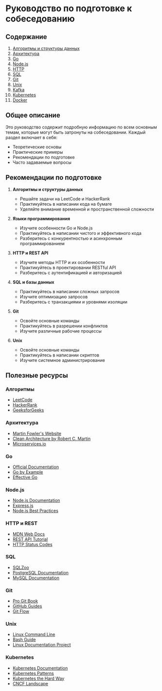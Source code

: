  # Руководство по подготовке к собеседованию

## Содержание
1. [Алгоритмы и структуры данных](./algorithms/README.md)
2. [Архитектура](./architecture/README.md)
3. [Go](./go/README.md)
4. [Node.js](./nodejs/README.md)
5. [HTTP](./http/README.md)
6. [SQL](./sql/README.md)
7. [Git](./git/README.md)
8. [Unix](./unix/README.md)
9. [Kafka](./kafka/README.md)
10. [Kubernetes](./kubernetes/README.md)
11. [Docker](./docker/README.md)

## Общее описание

Это руководство содержит подробную информацию по всем основным темам, которые могут быть затронуты на собеседовании. Каждый раздел включает в себя:

- Теоретические основы
- Практические примеры
- Рекомендации по подготовке
- Часто задаваемые вопросы

## Рекомендации по подготовке

1. **Алгоритмы и структуры данных**
   - Решайте задачи на LeetCode и HackerRank
   - Практикуйтесь в написании кода на бумаге
   - Уделяйте внимание временной и пространственной сложности

2. **Языки программирования**
   - Изучите особенности Go и Node.js
   - Практикуйтесь в написании чистого и эффективного кода
   - Разберитесь с конкурентностью и асинхронным программированием

3. **HTTP и REST API**
   - Изучите методы HTTP и их особенности
   - Практикуйтесь в проектировании RESTful API
   - Разберитесь с аутентификацией и авторизацией

4. **SQL и базы данных**
   - Практикуйтесь в написании сложных запросов
   - Изучите оптимизацию запросов
   - Разберитесь с транзакциями и уровнями изоляции

5. **Git**
   - Освойте основные команды
   - Практикуйтесь в разрешении конфликтов
   - Изучите различные рабочие процессы

6. **Unix**
   - Освойте основные команды
   - Практикуйтесь в написании скриптов
   - Изучите системное администрирование

## Полезные ресурсы

### Алгоритмы
- [LeetCode](https://leetcode.com/)
- [HackerRank](https://www.hackerrank.com/)
- [GeeksforGeeks](https://www.geeksforgeeks.org/)

### Архитектура
- [Martin Fowler's Website](https://martinfowler.com/)
- [Clean Architecture by Robert C. Martin](https://blog.cleancoder.com/uncle-bob/2012/08/13/the-clean-architecture.html)
- [Microservices.io](https://microservices.io/)

### Go
- [Official Documentation](https://golang.org/doc/)
- [Go by Example](https://gobyexample.com/)
- [Effective Go](https://golang.org/doc/effective_go.html)

### Node.js
- [Node.js Documentation](https://nodejs.org/en/docs/)
- [Express.js](https://expressjs.com/)
- [Node.js Best Practices](https://github.com/goldbergyoni/nodebestpractices)

### HTTP и REST
- [MDN Web Docs](https://developer.mozilla.org/en-US/docs/Web/HTTP)
- [REST API Tutorial](https://restfulapi.net/)
- [HTTP Status Codes](https://httpstatuses.com/)

### SQL
- [SQLZoo](https://sqlzoo.net/)
- [PostgreSQL Documentation](https://www.postgresql.org/docs/)
- [MySQL Documentation](https://dev.mysql.com/doc/)

### Git
- [Pro Git Book](https://git-scm.com/book/en/v2)
- [GitHub Guides](https://guides.github.com/)
- [Git Flow](https://nvie.com/posts/a-successful-git-branching-model/)

### Unix
- [Linux Command Line](https://linuxcommand.org/)
- [Bash Guide](https://guide.bash.academy/)
- [Linux Documentation Project](https://tldp.org/)

### Kubernetes
- [Kubernetes Documentation](https://kubernetes.io/docs/home/)
- [Kubernetes Patterns](https://k8spatterns.io/)
- [Kubernetes the Hard Way](https://github.com/kelseyhightower/kubernetes-the-hard-way)
- [CNCF Landscape](https://landscape.cncf.io/)
